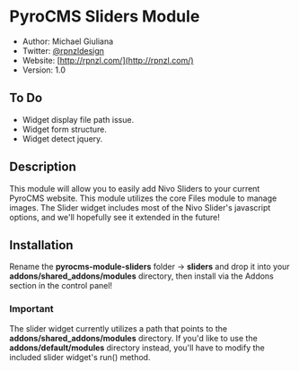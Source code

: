 # PyroCMS Sliders Module

* Author: Michael Giuliana
* Twitter: [@rpnzldesign](http://www.twitter.com/rpnzl)
* Website: [http://rpnzl.com/](http://rpnzl.com/)
* Version: 1.0

## To Do
* Widget display file path issue.
* Widget form structure.
* Widget detect jquery.

## Description

This module will allow you to easily add Nivo Sliders to your current PyroCMS website. This module utilizes the core Files module to manage images. The Slider widget includes most of the Nivo Slider's javascript options, and we'll hopefully see it extended in the future!

## Installation

Rename the **pyrocms-module-sliders** folder -> **sliders** and drop it into your **addons/shared_addons/modules** directory, then install via the Addons section in the control panel!

### Important
The slider widget currently utilizes a path that points to the **addons/shared_addons/modules** directory. If you'd like to use the **addons/default/modules** directory instead, you'll have to modify the included slider widget's run() method.